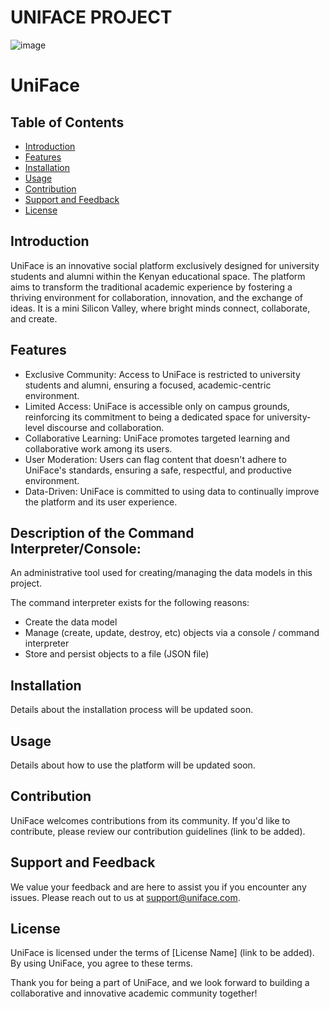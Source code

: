 UNIFACE PROJECT
===================

![image](https://github.com/aetheric0/AirBnB_clone/assets/125897342/3f2b1b8b-8410-4a3c-98d3-8ef18d0cf52d)
# UniFace

## Table of Contents
* [Introduction](#introduction)
* [Features](#features)
* [Installation](#installation)
* [Usage](#usage)
* [Contribution](#contribution)
* [Support and Feedback](#support-and-feedback)
* [License](#license)

## Introduction
UniFace is an innovative social platform exclusively designed for university students and alumni within the Kenyan educational space. The platform aims to transform the traditional academic experience by fostering a thriving environment for collaboration, innovation, and the exchange of ideas. It is a mini Silicon Valley, where bright minds connect, collaborate, and create.

## Features
* Exclusive Community: Access to UniFace is restricted to university students and alumni, ensuring a focused, academic-centric environment.
* Limited Access: UniFace is accessible only on campus grounds, reinforcing its commitment to being a dedicated space for university-level discourse and collaboration.
* Collaborative Learning: UniFace promotes targeted learning and collaborative work among its users.
* User Moderation: Users can flag content that doesn't adhere to UniFace's standards, ensuring a safe, respectful, and productive environment.
* Data-Driven: UniFace is committed to using data to continually improve the platform and its user experience.

Description of the Command Interpreter/Console:
----------------------------------------------

An administrative tool used for creating/managing the data models in this
project.

The command interpreter exists for the following reasons:
-   Create the data model
-   Manage (create, update, destroy, etc) objects
    via a console / command interpreter
-   Store and persist objects to a file (JSON file)
## Installation
Details about the installation process will be updated soon.

## Usage
Details about how to use the platform will be updated soon.

## Contribution
UniFace welcomes contributions from its community. If you'd like to contribute, please review our contribution guidelines (link to be added).

## Support and Feedback
We value your feedback and are here to assist you if you encounter any issues. Please reach out to us at support@uniface.com.

## License
UniFace is licensed under the terms of [License Name] (link to be added). By using UniFace, you agree to these terms.

Thank you for being a part of UniFace, and we look forward to building a collaborative and innovative academic community together!